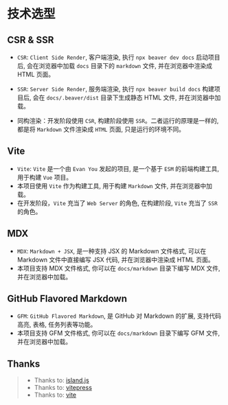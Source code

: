 # 技术选型

## CSR & SSR

- `CSR`: `Client Side Render`, 客户端渲染, 执行 `npx beaver dev docs` 启动项目后, 会在浏览器中加载 `docs` 目录下的 `markdown` 文件, 并在浏览器中渲染成 HTML 页面。

- `SSR`: `Server Side Render`, 服务端渲染, 执行 `npx beaver build docs` 构建项目后, 会在 `docs/.beaver/dist` 目录下生成静态 HTML 文件, 并在浏览器中加载。

- 同构渲染：开发阶段使用 `CSR`, 构建阶段使用 `SSR`。二者运行的原理是一样的, 都是将 `Markdown` 文件渲染成 `HTML` 页面, 只是运行的环境不同。

## Vite

- `Vite`: `Vite` 是一个由 `Evan You` 发起的项目, 是一个基于 `ESM` 的前端构建工具, 用于构建 `Vue` 项目。
- 本项目使用 `Vite` 作为构建工具, 用于构建 `Markdown` 文件, 并在浏览器中加载。
- 在开发阶段，`Vite` 充当了 `Web Server` 的角色, 在构建阶段, `Vite` 充当了 `SSR` 的角色。
## MDX

- `MDX`: `Markdown + JSX`, 是一种支持 JSX 的 Markdown 文件格式, 可以在 Markdown 文件中直接编写 JSX 代码, 并在浏览器中渲染成 HTML 页面。
- 本项目支持 MDX 文件格式, 你可以在 `docs/markdown` 目录下编写 MDX 文件, 并在浏览器中加载。

##  GitHub Flavored Markdown

- `GFM`: `GitHub Flavored Markdown`, 是 GitHub 对 Markdown 的扩展, 支持代码高亮, 表格, 任务列表等功能。
- 本项目支持 GFM 文件格式, 你可以在 `docs/markdown` 目录下编写 GFM 文件, 并在浏览器中加载。

## Thanks

> - Thanks to: [island.js](https://islandjs.dev/zh/)
> - Thanks to: [vitepress](https://vitepress.vuejs.org/zh/)
> - Thanks to: [vite](https://cn.vitejs.dev/)